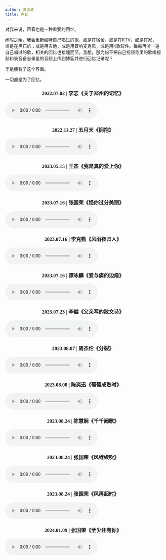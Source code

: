 ```yaml
---
author: 黄国政
title: 声音
---
```


<style>
h3 {
  font-family: 'Palatino Linotype', 'Book Antiqua', Palatino, FandolKai, serif;
  text-align: center;
}
</style>

对我来说，声音也是一种重要的回忆。

闲暇之余，我会重新回听自己唱过的歌，或是在宿舍，或是在KTV，或是在家，或是在黑石屿；或是用吉他，或是用音响麦克风，或是用K歌软件。每每再听一遍自己唱过的歌，相关的回忆也接踵而至。我想，那为何不把自己视频号里的歌唱视频和录音备忘录里的音频上传到博客并进行回忆记录呢？

于是便有了这个界面。

一切都是为了回忆。

### 2022.07.02 | 李志《关于郑州的记忆》

<audio controls>
    <source src="https://guozheng.rbind.io/audio/2022-07-02-关于郑州的记忆.mp3" type="audio/mpeg">
</audio>  

### 2022.11.27 | 五月天《拥抱》

<audio controls>
    <source src="https://guozheng.rbind.io/audio/2022-11-27-拥抱.mp3" type="audio/mpeg">
</audio>  

### 2023.05.15 | 王杰《我是真的爱上你》

<audio controls>
    <source src="https://guozheng.rbind.io/audio/2023-05-15-我是真的爱上你.mp3" type="audio/mpeg">
</audio>  

### 2023.07.16 | 张国荣《怪你过分美丽》

<audio controls>
    <source src="https://guozheng.rbind.io/audio/2023-07-16-怪你过分美丽.mp3" type="audio/mpeg">
</audio> 

### 2023.07.16 | 李克勤《风雨夜归人》

<audio controls>
    <source src="https://guozheng.rbind.io/audio/2023-07-16-风雨夜归人.mp3" type="audio/mpeg">
</audio> 

### 2023.07.16 | 谭咏麟《爱与痛的边缘》

<audio controls>
    <source src="https://guozheng.rbind.io/audio/2023-07-16-爱与痛的边缘.mp3" type="audio/mpeg">
</audio>

### 2023.07.23 | 李健《父亲写的散文诗》

<audio controls>
    <source src="https://guozheng.rbind.io/audio/2023-07-23-父亲写的散文诗.mp3" type="audio/mpeg">
</audio>

### 2023.08.07 | 周杰伦《分裂》

<audio controls>
    <source src="https://guozheng.rbind.io/audio/2023-08-07-分裂.mp3" type="audio/mpeg">
</audio> 

### 2023.08.08 | 陈奕迅《葡萄成熟时》

<audio controls>
    <source src="https://guozheng.rbind.io/audio/2023-08-08-葡萄成熟时.mp3" type="audio/mpeg">
</audio> 

### 2023.08.24 | 陈慧娴《千千阙歌》

<audio controls>
    <source src="https://guozheng.rbind.io/audio/2023-08-24-千千阙歌.mp3" type="audio/mpeg">
</audio>

### 2023.08.24 | 张国荣《风继续吹》

<audio controls>
    <source src="https://guozheng.rbind.io/audio/2023-08-24-风继续吹.mp3" type="audio/mpeg">
</audio>

### 2023.08.24 | 张国荣《风再起时》

<audio controls>
    <source src="https://guozheng.rbind.io/audio/2023-08-24-风再起时.mp3" type="audio/mpeg">
</audio>

### 2024.01.09 | 张国荣《至少还有你》

<audio controls>
    <source src="https://guozheng.rbind.io/audio/2024-01-09-至少还有你.mp3" type="audio/mpeg">
</audio>